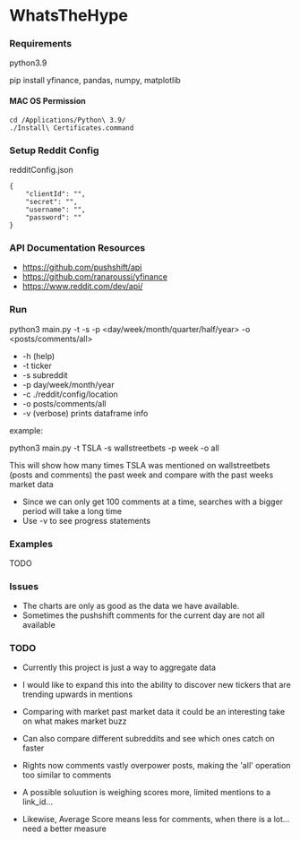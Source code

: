 # WhatsTheHype

### Requirements

python3.9

pip install yfinance, pandas, numpy, matplotlib

#### MAC OS Permission

```
cd /Applications/Python\ 3.9/
./Install\ Certificates.command
```

### Setup Reddit Config

redditConfig.json
```
{
    "clientId": "",
    "secret": "",
    "username": "",
    "password": ""
}
```

### API Documentation Resources

- https://github.com/pushshift/api
- https://github.com/ranaroussi/yfinance
- https://www.reddit.com/dev/api/

### Run

python3 main.py -t <ticker> -s <subreddit> -p <day/week/month/quarter/half/year> -o <posts/comments/all>

- -h (help)
- -t ticker
- -s subreddit
- -p day/week/month/year
- -c ./reddit/config/location
- -o posts/comments/all
- -v (verbose) prints dataframe info

example:

python3 main.py -t TSLA -s wallstreetbets -p week -o all

This will show how many times TSLA was mentioned on wallstreetbets (posts and comments) the past week and compare with the past weeks market data

- Since we can only get 100 comments at a time, searches with a bigger period will take a long time
- Use -v to see progress statements

### Examples

TODO

### Issues

- The charts are only as good as the data we have available. 
- Sometimes the pushshift comments for the current day are not all available

### TODO

- Currently this project is just a way to aggregate data
- I would like to expand this into the ability to discover new tickers that are trending upwards in mentions
- Comparing with market past market data it could be an interesting take on what makes market buzz
- Can also compare different subreddits and see which ones catch on faster

- Rights now comments vastly overpower posts, making the 'all' operation too similar to comments
- A possible soluution is weighing scores more, limited mentions to a link_id...
- Likewise, Average Score means less for comments, when there is a lot... need a better measure